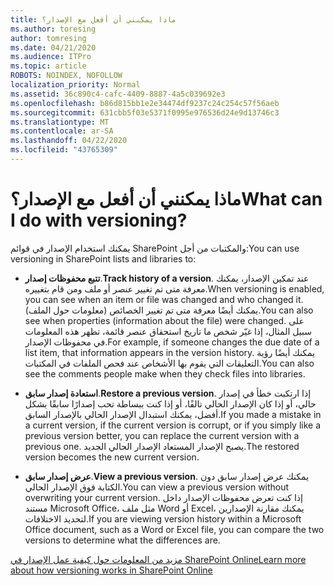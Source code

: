 ```yaml
---
title: ماذا يمكنني أن أفعل مع الإصدار؟
ms.author: toresing
author: tomresing
ms.date: 04/21/2020
ms.audience: ITPro
ms.topic: article
ROBOTS: NOINDEX, NOFOLLOW
localization_priority: Normal
ms.assetid: 36c890c4-cafc-4409-8887-4a5c039692e3
ms.openlocfilehash: b86d815bb1e2e34474df9237c24c254c57f56aeb
ms.sourcegitcommit: 631cbb5f03e5371f0995e976536d24e9d13746c3
ms.translationtype: MT
ms.contentlocale: ar-SA
ms.lasthandoff: 04/22/2020
ms.locfileid: "43765309"
---
```

# <a name="what-can-i-do-with-versioning"></a><span data-ttu-id="37871-102">ماذا يمكنني أن أفعل مع الإصدار؟</span><span class="sxs-lookup"><span data-stu-id="37871-102">What can I do with versioning?</span></span>

<span data-ttu-id="37871-103">يمكنك استخدام الإصدار في قوائم SharePoint والمكتبات من أجل:</span><span class="sxs-lookup"><span data-stu-id="37871-103">You can use versioning in SharePoint lists and libraries to:</span></span>
  
- <span data-ttu-id="37871-104">**تتبع محفوظات إصدار**.</span><span class="sxs-lookup"><span data-stu-id="37871-104">**Track history of a version**.</span></span> <span data-ttu-id="37871-105">عند تمكين الإصدار، يمكنك معرفة متى تم تغيير عنصر أو ملف ومن قام بتغييره.</span><span class="sxs-lookup"><span data-stu-id="37871-105">When versioning is enabled, you can see when an item or file was changed and who changed it.</span></span> <span data-ttu-id="37871-106">يمكنك أيضًا معرفة متى تم تغيير الخصائص (معلومات حول الملف).</span><span class="sxs-lookup"><span data-stu-id="37871-106">You can also see when properties (information about the file) were changed.</span></span> <span data-ttu-id="37871-107">على سبيل المثال، إذا غيّر شخص ما تاريخ استحقاق عنصر قائمة، تظهر هذه المعلومات في محفوظات الإصدار.</span><span class="sxs-lookup"><span data-stu-id="37871-107">For example, if someone changes the due date of a list item, that information appears in the version history.</span></span> <span data-ttu-id="37871-108">يمكنك أيضًا رؤية التعليقات التي يقوم بها الأشخاص عند فحص الملفات في المكتبات.</span><span class="sxs-lookup"><span data-stu-id="37871-108">You can also see the comments people make when they check files into libraries.</span></span> 
    
- <span data-ttu-id="37871-109">**استعادة إصدار سابق**.</span><span class="sxs-lookup"><span data-stu-id="37871-109">**Restore a previous version**.</span></span> <span data-ttu-id="37871-110">إذا ارتكبت خطأ في إصدار حالي، أو إذا كان الإصدار الحالي تالفًا، أو إذا كنت ببساطة تحب إصدارًا سابقًا بشكل أفضل، يمكنك استبدال الإصدار الحالي بالإصدار السابق.</span><span class="sxs-lookup"><span data-stu-id="37871-110">If you made a mistake in a current version, if the current version is corrupt, or if you simply like a previous version better, you can replace the current version with a previous one.</span></span> <span data-ttu-id="37871-111">يصبح الإصدار المستعاد الإصدار الحالي الجديد.</span><span class="sxs-lookup"><span data-stu-id="37871-111">The restored version becomes the new current version.</span></span> 
    
- <span data-ttu-id="37871-112">**عرض إصدار سابق**.</span><span class="sxs-lookup"><span data-stu-id="37871-112">**View a previous version**.</span></span> <span data-ttu-id="37871-113">يمكنك عرض إصدار سابق دون الكتابة فوق الإصدار الحالي.</span><span class="sxs-lookup"><span data-stu-id="37871-113">You can view a previous version without overwriting your current version.</span></span> <span data-ttu-id="37871-114">إذا كنت تعرض محفوظات الإصدار داخل مستند Microsoft Office، مثل ملف Word أو Excel، يمكنك مقارنة الإصدارين لتحديد الاختلافات.</span><span class="sxs-lookup"><span data-stu-id="37871-114">If you are viewing version history within a Microsoft Office document, such as a Word or Excel file, you can compare the two versions to determine what the differences are.</span></span> 
    
[<span data-ttu-id="37871-115">مزيد من المعلومات حول كيفية عمل الإصدار في SharePoint Online</span><span class="sxs-lookup"><span data-stu-id="37871-115">Learn more about how versioning works in SharePoint Online</span></span>](https://go.microsoft.com/fwlink/?linkid=875710)
  

